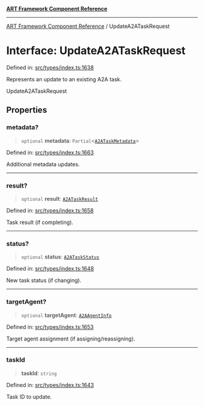 [**ART Framework Component Reference**](../README.md)

***

[ART Framework Component Reference](../README.md) / UpdateA2ATaskRequest

# Interface: UpdateA2ATaskRequest

Defined in: [src/types/index.ts:1638](https://github.com/hashangit/ART/blob/389c66e54bc50d9dde33052d28a5a19571a13dbf/src/types/index.ts#L1638)

Represents an update to an existing A2A task.

 UpdateA2ATaskRequest

## Properties

### metadata?

> `optional` **metadata**: `Partial`\<[`A2ATaskMetadata`](A2ATaskMetadata.md)\>

Defined in: [src/types/index.ts:1663](https://github.com/hashangit/ART/blob/389c66e54bc50d9dde33052d28a5a19571a13dbf/src/types/index.ts#L1663)

Additional metadata updates.

***

### result?

> `optional` **result**: [`A2ATaskResult`](A2ATaskResult.md)

Defined in: [src/types/index.ts:1658](https://github.com/hashangit/ART/blob/389c66e54bc50d9dde33052d28a5a19571a13dbf/src/types/index.ts#L1658)

Task result (if completing).

***

### status?

> `optional` **status**: [`A2ATaskStatus`](../enumerations/A2ATaskStatus.md)

Defined in: [src/types/index.ts:1648](https://github.com/hashangit/ART/blob/389c66e54bc50d9dde33052d28a5a19571a13dbf/src/types/index.ts#L1648)

New task status (if changing).

***

### targetAgent?

> `optional` **targetAgent**: [`A2AAgentInfo`](A2AAgentInfo.md)

Defined in: [src/types/index.ts:1653](https://github.com/hashangit/ART/blob/389c66e54bc50d9dde33052d28a5a19571a13dbf/src/types/index.ts#L1653)

Target agent assignment (if assigning/reassigning).

***

### taskId

> **taskId**: `string`

Defined in: [src/types/index.ts:1643](https://github.com/hashangit/ART/blob/389c66e54bc50d9dde33052d28a5a19571a13dbf/src/types/index.ts#L1643)

Task ID to update.
